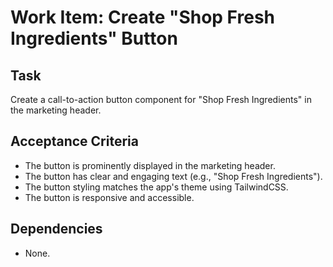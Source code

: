 # Work Item: Create "Shop Fresh Ingredients" Button

## Task
Create a call-to-action button component for "Shop Fresh Ingredients" in the marketing header.

## Acceptance Criteria
- The button is prominently displayed in the marketing header.
- The button has clear and engaging text (e.g., "Shop Fresh Ingredients").
- The button styling matches the app's theme using TailwindCSS.
- The button is responsive and accessible.

## Dependencies
- None.